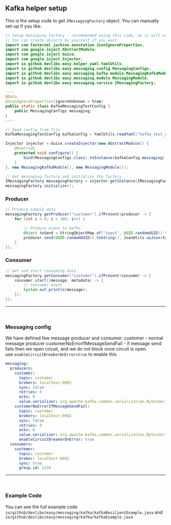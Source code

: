 ## Kafka helper setup
This is the setup code to get ```IMessagingFactory``` object. You can manually set-up if you like.
```java
// Setup messaging factory - recommended using this code, as it will setup defaults.
// You can create objects by yourself if you want
import com.fasterxml.jackson.annotation.JsonIgnoreProperties;
import com.google.inject.AbstractModule;
import com.google.inject.Guice;
import com.google.inject.Injector;
import io.gitbub.devlibx.easy.helper.yaml.YamlUtils;
import io.github.devlibx.easy.messaging.config.MessagingConfigs;
import io.github.devlibx.easy.messaging.kafka.module.MessagingKafkaModule;
import io.github.devlibx.easy.messaging.module.MessagingModule;
import io.github.devlibx.easy.messaging.service.IMessagingFactory;

----
@Data
@JsonIgnoreProperties(ignoreUnknown = true)
public static class KafkaMessagingTestConfig {
    public MessagingConfigs messaging;
}
----

// Read config from file        
KafkaMessagingTestConfig kafkaConfig = YamlUtils.readYaml("kafka_test_config.yml", KafkaMessagingTestConfig.class);

Injector injector = Guice.createInjector(new AbstractModule() {
    @Override
    protected void configure() {
        bind(MessagingConfigs.class).toInstance(kafkaConfig.messaging);
    }
}, new MessagingKafkaModule(), new MessagingModule());

// Get messaging factory and initialize the factory
IMessagingFactory messagingFactory = injector.getInstance(IMessagingFactory.class);
messagingFactory.initialize();
```

### Producer
```java
// Produce sample data
messagingFactory.getProducer("customer").ifPresent(producer -> {
    for (int i = 0; i < 100; i++) {

        // Produce event to Kafka
        Object toSend = StringObjectMap.of("input", UUID.randomUUID().toString());
        producer.send(UUID.randomUUID().toString(), JsonUtils.asJson(toSend).getBytes());
    }
});
```

### Consumer
```java
// Get and start consuming data
messagingFactory.getConsumer("customer").ifPresent(consumer -> {
    consumer.start((message, metadata) -> {
        // Consumer event
        System.out.println(message);
    });
});
```
---
<br>

### Messaging config 
We have defined few message producer and consumer:
customer - normal message producer
customerNoErrorIfMessageSendFail - if message send fails then we open circuit, and we do not block once circuit is open.
<br>
    use ```enableCircuitBreakerOnError=true``` to enable this

```yaml
messaging:
  producers:    
    customer:
      topic: customer
      brokers: localhost:9092
      sync: false
      retries: 0
      acks: 0
      value.serializer: org.apache.kafka.common.serialization.BytesSerializer
    customerNoErrorIfMessageSendFail:
      topic: customer
      brokers: localhost:9092
      sync: false
      retries: 0
      acks: 0
      value.serializer: org.apache.kafka.common.serialization.BytesSerializer
      enableCircuitBreakerOnError: true
  consumers:   
    customer:
      topic: customer
      broker: localhost:9092
      sync: true
      group.id: 1234
```
---
<br>

### Example Code
You can see the full example code
```io/github/devlibx/easy/messaging/kafka/kafkaResilientExample.java``` and
```io/github/devlibx/easy/messaging/kafka/kafkaExample.java```
